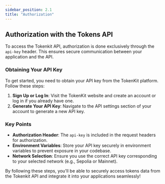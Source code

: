 ```yaml
---
sidebar_position: 2.1
title: "Authorization"
---
```


## Authorization with the Tokens API

To access the Tokenkit API, authorization is done exclusively through the `api-key` header. This ensures secure communication between your application and the API.

### Obtaining Your API Key

To get started, you need to obtain your API key from the TokenKit platform. Follow these steps:

1. **Sign Up or Log In**: Visit the TokenKit website and create an account or log in if you already have one.
2. **Generate Your API Key**: Navigate to the API settings section of your account to generate a new API key.

### Key Points

- **Authorization Header**: The `api-key` is included in the request headers for authorization.
- **Environment Variables**: Store your API key securely in environment variables to prevent exposure in your codebase.
- **Network Selection**: Ensure you use the correct API key corresponding to your selected network (e.g., Sepolia or Mainnet).

By following these steps, you'll be able to securely access tokens data from the Tokenkit API and integrate it into your applications seamlessly!
